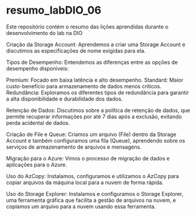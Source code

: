 # resumo_labDIO_06
Este repositório contém o resumo das lições aprendidas durante o desenvolvimento do lab na DIO

Criação da Storage Account: Aprendemos a criar uma Storage Account e discutimos as especificações de nome exigidas para ela.

Tipos de Desempenho: Entendemos as diferenças entre as opções de desempenho disponíveis:

Premium: Focado em baixa latência e alto desempenho.
Standard: Maior custo-benefício para armazenamento de dados menos críticos.
Redundância: Exploramos os diferentes tipos de redundância para garantir a alta disponibilidade e durabilidade dos dados.

Retenção de Dados: Discutimos sobre a política de retenção de dados, que permite recuperar informações por até 7 dias após a exclusão, evitando perda acidental de dados.

Criação de File e Queue: Criamos um arquivo (File) dentro da Storage Account e também configuramos uma fila (Queue), aprendendo sobre os serviços de armazenamento de arquivos e mensagens.

Migração para o Azure: Vimos o processo de migração de dados e aplicações para o Azure.

Uso do AzCopy: Instalamos, configuramos e utilizamos o AzCopy para copiar arquivos da máquina local para a nuvem de forma rápida.

Uso do Storage Explorer: Instalamos e configuramos o Storage Explorer, uma ferramenta gráfica que facilita a gestão de arquivos na nuvem, e copiamos um arquivo para a nuvem usando essa ferramenta.

